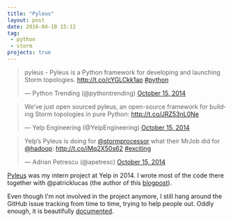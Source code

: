 ```yaml
---
title: "Pyleus"
layout: post
date: 2016-04-10 15:12
tag:
 - python
 - storm
projects: true
---
```


<blockquote class="twitter-tweet" data-lang="en"><p lang="en" dir="ltr">pyleus - Pyleus is a Python framework for developing and launching Storm topologies. <a href="http://t.co/cYGLCkk1ao">http://t.co/cYGLCkk1ao</a> <a href="https://twitter.com/hashtag/python?src=hash">#python</a></p>&mdash; Python Trending (@pythontrending) <a href="https://twitter.com/pythontrending/status/522493412113920000">October 15, 2014</a></blockquote>
<script async src="//platform.twitter.com/widgets.js" charset="utf-8"></script>

<blockquote class="twitter-tweet" data-lang="en"><p lang="en" dir="ltr">We’ve just open sourced pyleus, an open-source framework for building Storm topologies in pure Python: <a href="http://t.co/JRZ53nL0Ne">http://t.co/JRZ53nL0Ne</a></p>&mdash; Yelp Engineering (@YelpEngineering) <a href="https://twitter.com/YelpEngineering/status/522457196194308097">October 15, 2014</a></blockquote>
<script async src="//platform.twitter.com/widgets.js" charset="utf-8"></script>

<blockquote class="twitter-tweet" data-lang="en"><p lang="en" dir="ltr">Yelp’s Pyleus is doing for <a href="https://twitter.com/stormprocessor">@stormprocessor</a> what their MrJob did for <a href="https://twitter.com/hadoop">@hadoop</a>: <a href="http://t.co/iMq2X50s62">http://t.co/iMq2X50s62</a> <a href="https://twitter.com/hashtag/exciting?src=hash">#exciting</a></p>&mdash; Adrian Petrescu (@apetresc) <a href="https://twitter.com/apetresc/status/522484991066771456">October 15, 2014</a></blockquote>
<script async src="//platform.twitter.com/widgets.js" charset="utf-8"></script>

[Pyleus](https://github.com/Yelp/pyleus) was my intern project at Yelp in 2014. I wrote most of the code there together with @patricklucas (the author of this [blogpost](http://engineeringblog.yelp.com/2014/10/introducing-pyleus.html)).

Even though I'm not involved in the project anymore, I still hang around the GitHub issue tracking from time to time, trying to help people out. Oddly enough, it is beautifully [documented](https://yelp.github.io/pyleus/).
